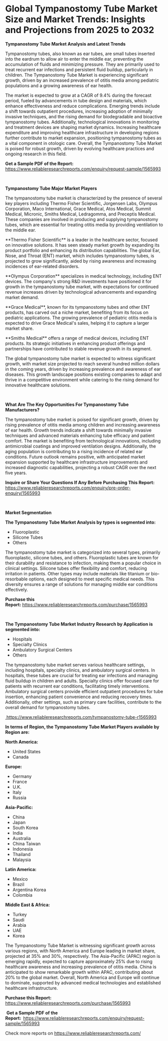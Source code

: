 <p><h1>Global Tympanostomy Tube Market Size and Market Trends: Insights and Projections from 2025 to 2032</h1></p><p><strong>Tympanostomy Tube Market Analysis and Latest Trends</strong></p>
<p><p>Tympanostomy tubes, also known as ear tubes, are small tubes inserted into the eardrum to allow air to enter the middle ear, preventing the accumulation of fluids and minimizing pressure. They are primarily used to treat recurrent ear infections and persistent fluid buildup, particularly in children. The Tympanostomy Tube Market is experiencing significant growth, driven by an increased prevalence of otitis media among pediatric populations and a growing awareness of ear health.</p><p>The market is expected to grow at a CAGR of 9.4% during the forecast period, fueled by advancements in tube design and materials, which enhance effectiveness and reduce complications. Emerging trends include a shift towards outpatient procedures, increasing adoption of minimally invasive techniques, and the rising demand for biodegradable and bioactive tympanostomy tubes. Additionally, technological innovations in monitoring and treatment devices are shaping market dynamics. Increasing healthcare expenditure and improving healthcare infrastructure in developing regions further contribute to market expansion, positioning tympanostomy tubes as a vital component in otologic care. Overall, the Tympanostomy Tube Market is poised for robust growth, driven by evolving healthcare practices and ongoing research in this field.</p></p>
<p><strong>Get a Sample PDF of the Report:&nbsp;</strong> <a href="https://www.reliableresearchreports.com/enquiry/request-sample/1565993?utm_campaign=2609&utm_medium=2&utm_source=Github&utm_content=ia&utm_term=03032025&utm_id=tympanostomy-tube">https://www.reliableresearchreports.com/enquiry/request-sample/1565993</a></p>
<p>&nbsp;</p>
<p><strong>Tympanostomy Tube Major Market Players</strong></p>
<p><p>The tympanostomy tube market is characterized by the presence of several key players including Thermo Fisher Scientific, Jorgensen Labs, Olympus Corporation, Maco International, Grace Medical, Atos Medical, Summit Medical, Micronic, Smiths Medical, Ledragomma, and Preceptis Medical. These companies are involved in producing and supplying tympanostomy tubes, which are essential for treating otitis media by providing ventilation to the middle ear.</p><p>**Thermo Fisher Scientific** is a leader in the healthcare sector, focused on innovative solutions. It has seen steady market growth by expanding its product portfolio and enhancing its distribution capabilities. The global Ear, Nose, and Throat (ENT) market, which includes tympanostomy tubes, is projected to grow significantly, aided by rising awareness and increasing incidences of ear-related disorders.</p><p>**Olympus Corporation** specializes in medical technology, including ENT devices. The company's strong R&D investments have positioned it for growth in the tympanostomy tube market, with expectations for continued revenue increases driven by technological advancements and expanding market demand.</p><p>**Grace Medical**, known for its tympanostomy tubes and other ENT products, has carved out a niche market, benefiting from its focus on pediatric applications. The growing prevalence of pediatric otitis media is expected to drive Grace Medical's sales, helping it to capture a larger market share.</p><p>**Smiths Medical** offers a range of medical devices, including ENT products. Its strategic initiatives in enhancing product offerings and partnerships have contributed to stable revenue growth in its segment.</p><p>The global tympanostomy tube market is expected to witness significant growth, with market size projected to reach several hundred million dollars in the coming years, driven by increasing prevalence and awareness of ear diseases. This growth landscape positions existing companies to adapt and thrive in a competitive environment while catering to the rising demand for innovative healthcare solutions.</p></p>
<p>&nbsp;</p>
<p><strong>What Are The Key Opportunities For Tympanostomy Tube Manufacturers?</strong></p>
<p><p>The tympanostomy tube market is poised for significant growth, driven by rising prevalence of otitis media among children and increasing awareness of ear health. Growth trends indicate a shift towards minimally invasive techniques and advanced materials enhancing tube efficacy and patient comfort. The market is benefiting from technological innovations, including antimicrobial coatings and improved ventilation designs. Additionally, the aging population is contributing to a rising incidence of related ear conditions. Future outlook remains positive, with anticipated market expansion supported by healthcare infrastructure improvements and increased diagnostic capabilities, projecting a robust CAGR over the next five years.</p></p>
<p><strong>Inquire or Share Your Questions If Any Before Purchasing This Report:</strong> <a href="https://www.reliableresearchreports.com/enquiry/pre-order-enquiry/1565993?utm_campaign=2609&utm_medium=2&utm_source=Github&utm_content=ia&utm_term=03032025&utm_id=tympanostomy-tube">https://www.reliableresearchreports.com/enquiry/pre-order-enquiry/1565993</a></p>
<p>&nbsp;</p>
<p><strong>Market Segmentation</strong></p>
<p><strong>The Tympanostomy Tube Market Analysis by types is segmented into:</strong></p>
<p><ul><li>Fluoroplastic</li><li>Silicone Tubes</li><li>Others</li></ul></p>
<p><p>The tympanostomy tube market is categorized into several types, primarily fluoroplastic, silicone tubes, and others. Fluoroplastic tubes are known for their durability and resistance to infection, making them a popular choice in clinical settings. Silicone tubes offer flexibility and comfort, reducing irritation in patients. Other types may include materials like titanium or bio-resorbable options, each designed to meet specific medical needs. This diversity ensures a range of solutions for managing middle ear conditions effectively.</p></p>
<p><strong>Purchase this Report:&nbsp;</strong><a href="https://www.reliableresearchreports.com/purchase/1565993?utm_campaign=2609&utm_medium=2&utm_source=Github&utm_content=ia&utm_term=03032025&utm_id=tympanostomy-tube">https://www.reliableresearchreports.com/purchase/1565993</a></p>
<p>&nbsp;</p>
<p><strong>The Tympanostomy Tube Market Industry Research by Application is segmented into:</strong></p>
<p><ul><li>Hospitals</li><li>Specialty Clinics</li><li>Ambulatory Surgical Centers</li><li>Others</li></ul></p>
<p><p>The tympanostomy tube market serves various healthcare settings, including hospitals, specialty clinics, and ambulatory surgical centers. In hospitals, these tubes are crucial for treating ear infections and managing fluid buildup in children and adults. Specialty clinics offer focused care for patients with recurrent ear conditions, facilitating timely interventions. Ambulatory surgical centers provide efficient outpatient procedures for tube insertion, enhancing patient convenience and reducing recovery times. Additionally, other settings, such as primary care facilities, contribute to the overall demand for tympanostomy tubes.</p></p>
<p><a href="https://www.reliableresearchreports.com/tympanostomy-tube-r1565993?utm_campaign=2609&utm_medium=2&utm_source=Github&utm_content=ia&utm_term=03032025&utm_id=tympanostomy-tube">&nbsp;https://www.reliableresearchreports.com/tympanostomy-tube-r1565993</a></p>
<p><strong>In terms of Region, the Tympanostomy Tube Market Players available by Region are:</strong></p>
<p>
    <p> <strong> North America: </strong>
        <ul>
            <li>United States</li>
            <li>Canada</li>
        </ul>
        </p> 
    <p> <strong> Europe: </strong>
        <ul>
            <li>Germany</li>
            <li>France</li>
            <li>U.K.</li>
            <li>Italy</li>
            <li>Russia</li>
        </ul>
        </p> 
    <p> <strong> Asia-Pacific: </strong>
        <ul>
            <li>China</li>
            <li>Japan</li>
            <li>South Korea</li>
            <li>India</li>
            <li>Australia</li>
            <li>China Taiwan</li>
            <li>Indonesia</li>
            <li>Thailand</li>
            <li>Malaysia</li>
        </ul>
        </p> 
    <p> <strong> Latin America: </strong>
        <ul>
            <li>Mexico</li>
            <li>Brazil</li>
            <li>Argentina Korea</li>
            <li>Colombia</li>
        </ul>
        </p> 
    <p> <strong> Middle East & Africa: </strong>
        <ul>
            <li>Turkey</li>
            <li>Saudi</li>
            <li>Arabia</li>
            <li>UAE</li>
            <li>Korea</li>
        </ul>
    </p>
    </p>
<p><p>The Tympanostomy Tube Market is witnessing significant growth across various regions, with North America and Europe leading in market share, projected at 35% and 30%, respectively. The Asia-Pacific (APAC) region is emerging rapidly, expected to capture approximately 25% due to rising healthcare awareness and increasing prevalence of otitis media. China is anticipated to show remarkable growth within APAC, contributing about 20% to the global market. Overall, North America and Europe will continue to dominate, supported by advanced medical technologies and established healthcare infrastructure.</p></p>
<p><strong>Purchase this Report: </strong><a href="https://www.reliableresearchreports.com/purchase/1565993?utm_campaign=2609&utm_medium=2&utm_source=Github&utm_content=ia&utm_term=03032025&utm_id=tympanostomy-tube">https://www.reliableresearchreports.com/purchase/1565993</a></p>
<p>&nbsp;<strong>Get a Sample PDF of the Report:&nbsp;&nbsp;</strong><a href="https://www.reliableresearchreports.com/enquiry/request-sample/1565993?utm_campaign=2609&utm_medium=2&utm_source=Github&utm_content=ia&utm_term=03032025&utm_id=tympanostomy-tube">https://www.reliableresearchreports.com/enquiry/request-sample/1565993</a></p>
<p><strong></strong></p>
<p>Check more reports on <a href="https://www.reliableresearchreports.com/?utm_campaign=2609&utm_medium=2&utm_source=Github&utm_content=ia&utm_term=03032025&utm_id=tympanostomy-tube">https://www.reliableresearchreports.com/</a></p>